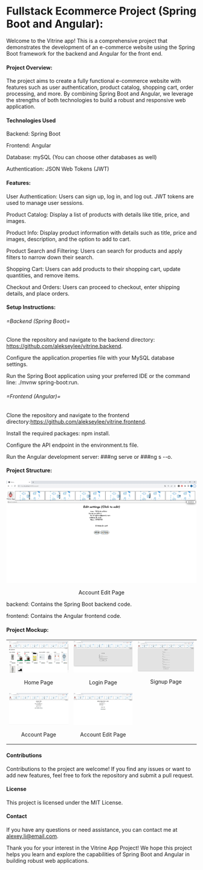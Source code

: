 # Fullstack Ecommerce Project (Spring Boot and Angular):

Welcome to the Vitrine app! This is a comprehensive project that demonstrates the development of an e-commerce website using the Spring Boot framework for the backend and Angular for the front end.

#### Project Overview:

The project aims to create a fully functional e-commerce website with features such as user authentication, product catalog, shopping cart, order processing, and more. By combining Spring Boot and Angular, we leverage the strengths of both technologies to build a robust and responsive web application.

#### Technologies Used

Backend: Spring Boot

Frontend: Angular

Database: mySQL (You can choose other databases as well)

Authentication: JSON Web Tokens (JWT)

#### Features:

User Authentication: Users can sign up, log in, and log out. JWT tokens are used to manage user sessions.

Product Catalog: Display a list of products with details like title, price, and images.

Product Info: Display product information with details such as title, price and images, description,  and the option to add to cart.

Product Search and Filtering: Users can search for products and apply filters to narrow down their search.

Shopping Cart: Users can add products to their shopping cart, update quantities, and remove items.

Checkout and Orders: Users can proceed to checkout, enter shipping details, and place orders.

#### Setup Instructions:

###### =Backend (Spring Boot)=

Clone the repository and navigate to the backend directory: https://github.com/alekseylee/vitrine.backend.

Configure the application.properties file with your MySQL database settings.

Run the Spring Boot application using your preferred IDE or the command line: ./mvnw spring-boot:run.

###### =Frontend (Angular)=

Clone the repository and navigate to the frontend directory:https://github.com/alekseylee/vitrine.frontend.

Install the required packages: npm install.

Configure the API endpoint in the environment.ts file.

Run the Angular development server: ###ng serve or ###ng s --o.

#### Project Structure:

  <div align="center">
      <img src="https://github.com/alekseylee/vitrine.frontend/blob/main/src/assets/static/mockup/account-edit-page.jpg?raw=true" width="auto" height="auto" />
      <p>Account Edit Page</p>
    </div>

backend: Contains the Spring Boot backend code.

frontend: Contains the Angular frontend code.

#### Project Mockup:
<table>
  <tr>
    <td align="center">
      <img src="https://github.com/alekseylee/vitrine.frontend/blob/main/src/assets/static/mockup/home-page.jpg?raw=true" width="auto" height="auto" />
      <p>Home Page</p>
    </td>
    <td align="center">
      <img src="https://github.com/alekseylee/vitrine.frontend/blob/main/src/assets/static/mockup/login-page.jpg?raw=true" width="auto" height="auto" />
      <p>Login Page</p>
    </td>
    <td align="center">
      <img src="https://github.com/alekseylee/vitrine.frontend/blob/main/src/assets/static/mockup/signup-page.jpg?raw=true" width="auto" height="auto" />
      <p>Signup Page</p>
    </td>
  </tr>
  <tr>
    <td align="center">
      <img src="https://github.com/alekseylee/vitrine.frontend/blob/main/src/assets/static/mockup/account-page.jpg?raw=true" width="auto" height="auto" />
      <p>Account Page</p>
    </td>
    <td align="center">
      <img src="https://github.com/alekseylee/vitrine.frontend/blob/main/src/assets/static/mockup/account-edit-page.jpg?raw=true" width="auto" height="auto" />
      <p>Account Edit Page</p>
    </td>
  </tr>
</table>


#### Contributions

Contributions to the project are welcome! If you find any issues or want to add new features, feel free to fork the repository and submit a pull request.

#### License

This project is licensed under the MIT License.

#### Contact

If you have any questions or need assistance, you can contact me at alexey.li@email.com.

Thank you for your interest in the Vitrine App Project! We hope this project helps you learn and explore the capabilities of Spring Boot and Angular in building robust web applications.

